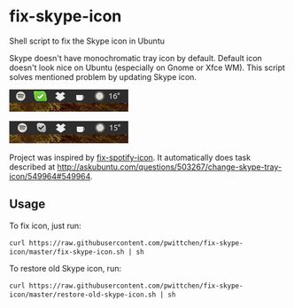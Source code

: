 # fix-skype-icon
Shell script to fix the Skype icon in Ubuntu

Skype doesn't have monochromatic tray icon by default. Default icon doesn't look nice on Ubuntu (especially on Gnome or Xfce WM). This script solves mentioned problem by updating Skype icon.

![Skype old icon](https://raw.githubusercontent.com/pwittchen/fix-skype-icon/master/images/skype-old-icon.png)

![Skype fixed icon](https://raw.githubusercontent.com/pwittchen/fix-skype-icon/master/images/skype-fixed-icon.png)

Project was inspired by [fix-spotify-icon](https://github.com/faviouz/fix-spotify-icon). It automatically does task described at http://askubuntu.com/questions/503267/change-skype-tray-icon/549964#549964.

## Usage

To fix icon, just run:

```
curl https://raw.githubusercontent.com/pwittchen/fix-skype-icon/master/fix-skype-icon.sh | sh
```

To restore old Skype icon, run:

```
curl https://raw.githubusercontent.com/pwittchen/fix-skype-icon/master/restore-old-skype-icon.sh | sh
```
